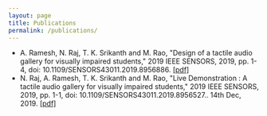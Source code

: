 ```yaml
---
layout: page
title: Publications
permalink: /publications/
---
```

* A. Ramesh, N. Raj, T. K. Srikanth and M. Rao, "Design of a tactile audio gallery for visually impaired students," 2019 IEEE SENSORS, 2019, pp. 1-4, doi: 10.1109/SENSORS43011.2019.8956886. <a target="_blank" rel="noopener noreferrer" href="{{ site.baseurl }}{{ site.url }}/assets/pdf/tag1.pdf">[pdf]</a>
* N. Raj, A. Ramesh, T. K. Srikanth and M. Rao, "Live Demonstration : A tactile audio gallery for visually impaired students," 2019 IEEE SENSORS, 2019, pp. 1-1, doi: 10.1109/SENSORS43011.2019.8956527.</em>. 14th Dec, 2019. <a target="_blank" rel="noopener noreferrer" href="{{ site.baseurl }}{{ site.url }}/assets/pdf/tag2.pdf">[pdf]</a>
